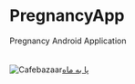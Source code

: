 # PregnancyApp
Pregnancy Android Application
<br>
<br>
<br>
![Cafebazaar](https://avatars0.githubusercontent.com/u/1029659?s=280&v=4)[پا بە ماه](https://cafebazaar.ir/app/com.simorgh.pregnancyapp "پا بە ماه")
